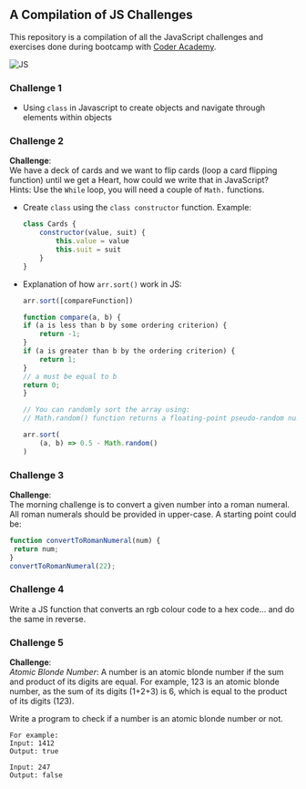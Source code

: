 ## **A Compilation of JS Challenges**

This repository is a compilation of all the JavaScript challenges and exercises done during bootcamp with [Coder Academy](https://coderacademy.edu.au/).

![JS](https://media.makeameme.org/created/javascript-javascript.jpg)

### **Challenge 1**

- Using `class` in Javascript to create objects and navigate through elements within objects

### **Challenge 2**

**Challenge**:\
We have a deck of cards and we want to flip cards (loop a card flipping function) until we get a Heart, how could we write that in JavaScript?\
Hints: Use the `While` loop, you will need a couple of `Math.` functions.

- Create `class` using the `class constructor` function. Example:
    ```js
    class Cards {
        constructor(value, suit) {
            this.value = value
            this.suit = suit
        }
    }
    ```
- Explanation of how `arr.sort()` work in JS:

    ```js
    arr.sort([compareFunction])

    function compare(a, b) {
    if (a is less than b by some ordering criterion) {
        return -1;
    }
    if (a is greater than b by the ordering criterion) {
        return 1;
    }
    // a must be equal to b
    return 0;
    }

    // You can randomly sort the array using:
    // Math.random() function returns a floating-point pseudo-random number in the range 0–1 (inclusive of 0, but not 1)
    
    arr.sort(
        (a, b) => 0.5 - Math.random() 
    )
    ```

### **Challenge 3**

**Challenge**:\
The morning challenge is to convert a given number into a roman numeral. All roman numerals should be provided in upper-case.
A starting point could be:
```js
function convertToRomanNumeral(num) {
 return num;
}
convertToRomanNumeral(22);
```

### **Challenge 4**
Write a JS function that converts an rgb colour code to a hex code… and do the same in reverse.

### **Challenge 5**

**Challenge**:\
*Atomic Blonde Number*:
A number is an atomic blonde number if the sum and product of its digits are equal.
For example, 123 is an atomic blonde number, as the sum of its digits (1+2+3) is 6, which is equal to the product of its digits (1*2*3).

Write a program to check if a number is an atomic blonde number or not.
```
For example:
Input: 1412
Output: true

Input: 247
Output: false
```